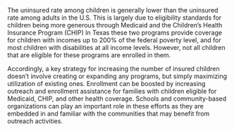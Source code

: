 The uninsured rate among children is generally lower than the uninsured rate among adults in the U.S. This is largely due to eligibility standards for  children being more generous  through Medicaid and the Children’s Health Insurance Program (CHIP)  In Texas these two programs provide coverage for children with incomes up to 200% of the federal poverty level, and for most children with disabilities at all income levels. However, not all children that are eligible for these programs are enrolled in them.

Accordingly, a key strategy for increasing the number of insured children doesn’t involve creating or expanding any programs, but simply maximizing utilization of existing ones.  Enrollment can be boosted by  increasing outreach and enrollment assistance for families with children eligible for Medicaid, CHIP, and other health coverage. Schools and community-based organizations can play an important role in these efforts as they are embedded in and familiar with the communities that may benefit from outreach activities. 
